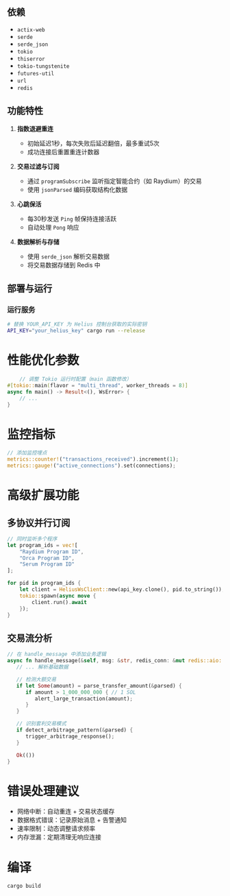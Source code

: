 ## 依赖

- `actix-web`
- `serde`
- `serde_json`
- `tokio`
- `thiserror`
- `tokio-tungstenite`
- `futures-util`
- `url`
- `redis`

## 功能特性

1. **指数退避重连**
    - 初始延迟1秒，每次失败后延迟翻倍，最多重试5次
    - 成功连接后重置重连计数器

2. **交易过滤与订阅**
    - 通过 `programSubscribe` 监听指定智能合约（如 Raydium）的交易
    - 使用 `jsonParsed` 编码获取结构化数据

3. **心跳保活**
    - 每30秒发送 `Ping` 帧保持连接活跃
    - 自动处理 `Pong` 响应

4. **数据解析与存储**
    - 使用 `serde_json` 解析交易数据
    - 将交易数据存储到 Redis 中

## 部署与运行

### 运行服务

```bash
# 替换 YOUR_API_KEY 为 Helius 控制台获取的实际密钥
API_KEY="your_helius_key" cargo run --release
```

# 性能优化参数

```rust 
    // 调整 Tokio 运行时配置（main 函数修改）
#[tokio::main(flavor = "multi_thread", worker_threads = 8)]
async fn main() -> Result<(), WsError> {
    // ...
}
```

# 监控指标

```rust
// 添加监控埋点
metrics::counter!("transactions_received").increment(1);
metrics::gauge!("active_connections").set(connections);
```
# 高级扩展功能
## 多协议并行订阅
```rust
// 同时监听多个程序
let program_ids = vec![
    "Raydium Program ID",
    "Orca Program ID",
    "Serum Program ID"
];

for pid in program_ids {
    let client = HeliusWsClient::new(api_key.clone(), pid.to_string());
    tokio::spawn(async move {
        client.run().await
    });
}
```
## 交易流分析
```rust
// 在 handle_message 中添加业务逻辑
async fn handle_message(&self, msg: &str, redis_conn: &mut redis::aio::MultiplexedConnection) -> Result<(), WsError> {
   // ... 解析基础数据

   // 检测大额交易
   if let Some(amount) = parse_transfer_amount(&parsed) {
      if amount > 1_000_000_000 { // 1 SOL
         alert_large_transaction(amount);
      }
   }

   // 识别套利交易模式
   if detect_arbitrage_pattern(&parsed) {
      trigger_arbitrage_response();
   }

   Ok(())
}
```
# 错误处理建议
- 网络中断：自动重连 + 交易状态缓存
- 数据格式错误：记录原始消息 + 告警通知
- 速率限制：动态调整请求频率
- 内存泄漏：定期清理无响应连接

# 编译
```rust
cargo build 
```